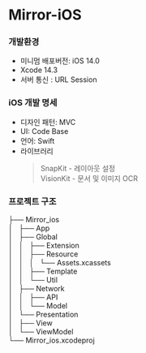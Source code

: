 # Mirror-iOS

### 개발환경 
- 미니멈 배포버전: iOS 14.0 
- Xcode 14.3
- 서버 통신 : URL Session

### iOS 개발 명세
- 디자인 패턴: MVC 
- UI: Code Base
- 언어: Swift
- 라이브러리
  > SnapKit - 레이아웃 설정 <br>
  > VisionKit - 문서 및 이미지 OCR <br>
  
### 프로젝트 구조
<aside>
  
├── Mirror_ios <br>
│   ├── App <br>
│   ├── Global <br>
│   │   ├── Extension <br>
│   │   ├── Resource <br>
│   │   │   └── Assets.xcassets <br>
│   │   ├── Template <br>
│   │   └── Util <br>
│   ├── Network <br>
│   │   ├── API <br>
│   │   └── Model <br>
│   └── Presentation <br>
│       ├── View <br>
│       └── ViewModel <br>
└── Mirror_ios.xcodeproj <br>

</aside>
